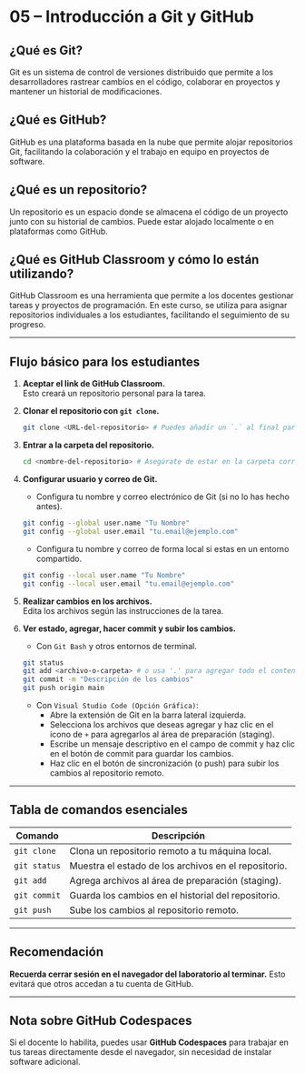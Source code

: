 # 05 – Introducción a Git y GitHub

## ¿Qué es Git?
Git es un sistema de control de versiones distribuido que permite a los desarrolladores rastrear cambios en el código, colaborar en proyectos y mantener un historial de modificaciones.

## ¿Qué es GitHub?
GitHub es una plataforma basada en la nube que permite alojar repositorios Git, facilitando la colaboración y el trabajo en equipo en proyectos de software.

## ¿Qué es un repositorio?
Un repositorio es un espacio donde se almacena el código de un proyecto junto con su historial de cambios. Puede estar alojado localmente o en plataformas como GitHub.

## ¿Qué es GitHub Classroom y cómo lo están utilizando?
GitHub Classroom es una herramienta que permite a los docentes gestionar tareas y proyectos de programación. En este curso, se utiliza para asignar repositorios individuales a los estudiantes, facilitando el seguimiento de su progreso.

---

## Flujo básico para los estudiantes

1. **Aceptar el link de GitHub Classroom.**  
    Esto creará un repositorio personal para la tarea.

2. **Clonar el repositorio con `git clone`.**  
    ```bash
    git clone <URL-del-repositorio> # Puedes añadir un `.` al final para clonar solo el contenido sin crear una carpeta nueva.
    ```

3. **Entrar a la carpeta del repositorio.**  
    ```bash
    cd <nombre-del-repositorio> # Asegúrate de estar en la carpeta correcta antes de continuar.
    ```

4. **Configurar usuario y correo de Git.**  
    
    - Configura tu nombre y correo electrónico de Git (si no lo has hecho antes).  
    ```bash
    git config --global user.name "Tu Nombre"
    git config --global user.email "tu.email@ejemplo.com"
    ```
    - Configura tu nombre y correo de forma local si estas en un entorno compartido.  
    ```bash
    git config --local user.name "Tu Nombre"
    git config --local user.email "tu.email@ejemplo.com"
    ```
    
5. **Realizar cambios en los archivos.**  
    Edita los archivos según las instrucciones de la tarea.

6. **Ver estado, agregar, hacer commit y subir los cambios.**  
   
    - Con `Git Bash` y otros entornos de terminal.
    ```bash
    git status
    git add <archivo-o-carpeta> # o usa '.' para agregar todo el contenido.
    git commit -m "Descripción de los cambios"
    git push origin main
    ```

    - Con `Visual Studio Code (Opción Gráfica)`:
        - Abre la extensión de Git en la barra lateral izquierda.
        - Selecciona los archivos que deseas agregar y haz clic en el icono de `+` para agregarlos al área de preparación (staging).
        - Escribe un mensaje descriptivo en el campo de commit y haz clic en el botón de commit para guardar los cambios.
        - Haz clic en el botón de sincronización (o push) para subir los cambios al repositorio remoto.


---

## Tabla de comandos esenciales

| Comando         | Descripción                                      |
|------------------|--------------------------------------------------|
| `git clone`      | Clona un repositorio remoto a tu máquina local. |
| `git status`     | Muestra el estado de los archivos en el repositorio. |
| `git add`        | Agrega archivos al área de preparación (staging). |
| `git commit`     | Guarda los cambios en el historial del repositorio. |
| `git push`       | Sube los cambios al repositorio remoto.         |

---

## Recomendación
**Recuerda cerrar sesión en el navegador del laboratorio al terminar.** Esto evitará que otros accedan a tu cuenta de GitHub.

---

## Nota sobre GitHub Codespaces
Si el docente lo habilita, puedes usar **GitHub Codespaces** para trabajar en tus tareas directamente desde el navegador, sin necesidad de instalar software adicional.
